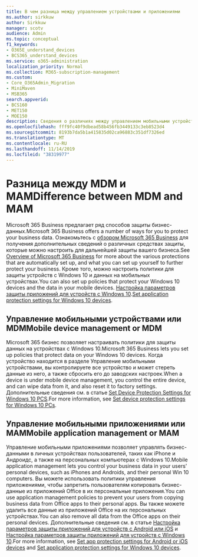 ```yaml
---
title: В чем разница между управлением устройствами и приложениями
ms.author: sirkkuw
author: Sirkkuw
manager: scotv
audience: Admin
ms.topic: conceptual
f1_keywords:
- O365E_understand_devices
- BCS365_understand_devices
ms.service: o365-administration
localization_priority: Normal
ms.collection: M365-subscription-management
ms.custom:
- Core_O365Admin_Migration
- MiniMaven
- MSB365
search.appverid:
- BCS160
- MET150
- MOE150
description: Сведения о различиях между управлением мобильными устройствами и управлением мобильными приложениями, а также MDM и MAM.
ms.openlocfilehash: fff9fc40f9dbead58b456fb3449133c3eb8523d4
ms.sourcegitcommit: 8193b7da5b1a415835d02ca96883c351df7326ed
ms.translationtype: MT
ms.contentlocale: ru-RU
ms.lasthandoff: 11/14/2019
ms.locfileid: "38319977"
---
```

# <a name="difference-between-mdm-and-mam"></a><span data-ttu-id="7712d-103">Разница между MDM и MAM</span><span class="sxs-lookup"><span data-stu-id="7712d-103">Difference between MDM and MAM</span></span>

<span data-ttu-id="7712d-104">Microsoft 365 Business предлагает ряд способов защиты бизнес-данных.</span><span class="sxs-lookup"><span data-stu-id="7712d-104">Microsoft 365 Business offers a number of ways for you to protect your business data.</span></span> <span data-ttu-id="7712d-105">Ознакомьтесь с [обзором Microsoft 365 Business](../microsoft-365-business-overview.md) для получения дополнительных сведений о различных средствах защиты, которые можно настроить для дальнейшей защиты вашего бизнеса.</span><span class="sxs-lookup"><span data-stu-id="7712d-105">See [Overview of Microsoft 365 Business](../microsoft-365-business-overview.md) for more about the various protections that are automatically set up, and what you can set up yourself to further protect your business.</span></span> <span data-ttu-id="7712d-106">Кроме того, можно настроить политики для защиты устройств с Windows 10 и данных на мобильных устройствах.</span><span class="sxs-lookup"><span data-stu-id="7712d-106">You can also set up policies that protect your Windows 10 devices and the data in your mobile devices.</span></span>
<span data-ttu-id="7712d-107">[Настройка параметров защиты приложений для устройств с Windows 10](../protection-settings-for-windows-10-devices.md).</span><span class="sxs-lookup"><span data-stu-id="7712d-107">[Set application protection settings for Windows 10 devices](../protection-settings-for-windows-10-devices.md).</span></span>

## <a name="mobile-device-management-or-mdm"></a><span data-ttu-id="7712d-108">Управление мобильными устройствами или MDM</span><span class="sxs-lookup"><span data-stu-id="7712d-108">Mobile device management or MDM</span></span>

<span data-ttu-id="7712d-109">Microsoft 365 бизнес позволяет настраивать политики для защиты данных на устройствах с Windows 10.</span><span class="sxs-lookup"><span data-stu-id="7712d-109">Microsoft 365 Business lets you set up policies that protect data on your Windows 10 devices.</span></span> <span data-ttu-id="7712d-110">Когда устройство находится в разделе Управление мобильными устройствами, вы контролируете все устройство и может стереть данные из него, а также сбросить его до заводских настроек.</span><span class="sxs-lookup"><span data-stu-id="7712d-110">When a device is under mobile device management, you control the entire device, and can wipe data from it, and also reset it to factory settings.</span></span> <span data-ttu-id="7712d-111">Дополнительные сведения см. в статье [Set Device Protection Settings for Windows 10 PCS](../protection-settings-for-windows-10-pcs.md).</span><span class="sxs-lookup"><span data-stu-id="7712d-111">For more information, see [Set device protection settings for Windows 10 PCs](../protection-settings-for-windows-10-pcs.md).</span></span>

## <a name="mobile-application-management-or-mam"></a><span data-ttu-id="7712d-112">Управление мобильными приложениями или MAM</span><span class="sxs-lookup"><span data-stu-id="7712d-112">Mobile application management or MAM</span></span>

<span data-ttu-id="7712d-113">Управление мобильными приложениями позволяет управлять бизнес-данными в личных устройствах пользователей, таких как iPhone и Андроидс, а также на персональных компьютерах с Windows 10.</span><span class="sxs-lookup"><span data-stu-id="7712d-113">Mobile application management lets you control your business data in your users' personal devices, such as iPhones and Androids, and their personal Win 10 computers.</span></span> <span data-ttu-id="7712d-114">Вы можете использовать политики управления приложениями, чтобы запретить пользователям копировать бизнес-данные из приложений Office в их персональные приложения.</span><span class="sxs-lookup"><span data-stu-id="7712d-114">You can use application management policies to prevent your users from copying business data from Office apps to their personal apps.</span></span> <span data-ttu-id="7712d-115">Вы также можете удалить все данные из приложений Office на их персональных устройствах.</span><span class="sxs-lookup"><span data-stu-id="7712d-115">You can also remove all data from the Office apps on their personal devices.</span></span> <span data-ttu-id="7712d-116">Дополнительные сведения см. в статье [Настройка параметров защиты приложений для устройств с Android или iOS](../app-protection-settings-for-android-and-ios.md) и [Настройка параметров защиты приложений для устройств с Windows 10](../protection-settings-for-windows-10-devices.md).</span><span class="sxs-lookup"><span data-stu-id="7712d-116">For more information, see [Set app protection settings for Android or iOS devices](../app-protection-settings-for-android-and-ios.md) and [Set application protection settings for Windows 10 devices](../protection-settings-for-windows-10-devices.md).</span></span>